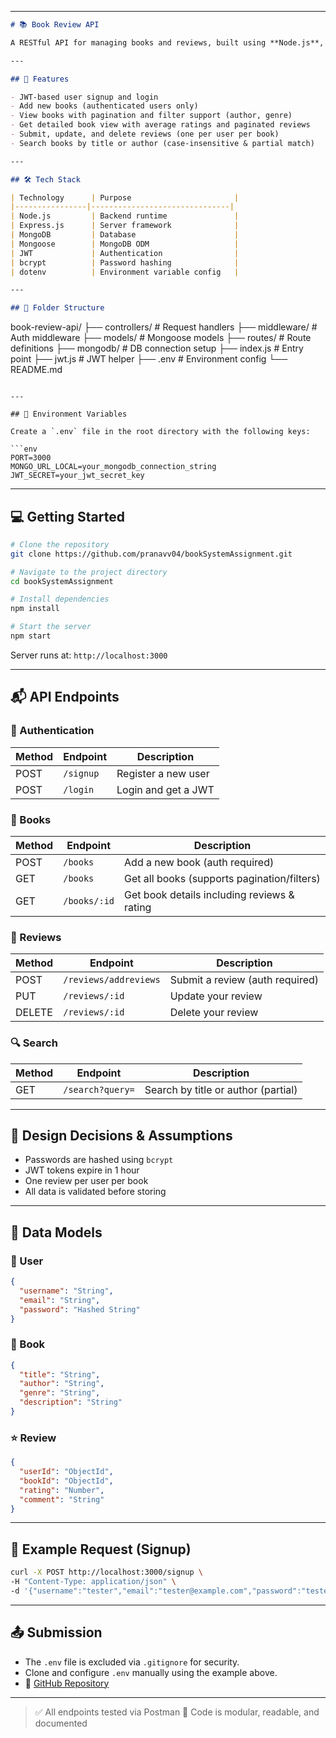 
---

```markdown
# 📚 Book Review API

A RESTful API for managing books and reviews, built using **Node.js**, **Express.js**, **MongoDB**, and **JWT authentication**.

---

## 🚀 Features

- JWT-based user signup and login  
- Add new books (authenticated users only)  
- View books with pagination and filter support (author, genre)  
- Get detailed book view with average ratings and paginated reviews  
- Submit, update, and delete reviews (one per user per book)  
- Search books by title or author (case-insensitive & partial match)

---

## 🛠️ Tech Stack

| Technology      | Purpose                       |
|----------------|-------------------------------|
| Node.js         | Backend runtime               |
| Express.js      | Server framework              |
| MongoDB         | Database                      |
| Mongoose        | MongoDB ODM                   |
| JWT             | Authentication                |
| bcrypt          | Password hashing              |
| dotenv          | Environment variable config   |

---

## 📁 Folder Structure

```

book-review-api/
├── controllers/         # Request handlers
├── middleware/          # Auth middleware
├── models/              # Mongoose models
├── routes/              # Route definitions
├── mongodb/             # DB connection setup
├── index.js             # Entry point
├── jwt.js               # JWT helper
├── .env                 # Environment config
└── README.md

````

---

## 🔐 Environment Variables

Create a `.env` file in the root directory with the following keys:

```env
PORT=3000
MONGO_URL_LOCAL=your_mongodb_connection_string
JWT_SECRET=your_jwt_secret_key
````

---

## 💻 Getting Started

```bash
# Clone the repository
git clone https://github.com/pranavv04/bookSystemAssignment.git

# Navigate to the project directory
cd bookSystemAssignment

# Install dependencies
npm install

# Start the server
npm start
```

Server runs at: `http://localhost:3000`

---

## 📬 API Endpoints

### 🧑 Authentication

| Method | Endpoint  | Description         |
| ------ | --------- | ------------------- |
| POST   | `/signup` | Register a new user |
| POST   | `/login`  | Login and get a JWT |

### 📘 Books

| Method | Endpoint     | Description                                 |
| ------ | ------------ | ------------------------------------------- |
| POST   | `/books`     | Add a new book (auth required)              |
| GET    | `/books`     | Get all books (supports pagination/filters) |
| GET    | `/books/:id` | Get book details including reviews & rating |

### 📝 Reviews

| Method | Endpoint              | Description                     |
| ------ | --------------------- | ------------------------------- |
| POST   | `/reviews/addreviews` | Submit a review (auth required) |
| PUT    | `/reviews/:id`        | Update your review              |
| DELETE | `/reviews/:id`        | Delete your review              |

### 🔍 Search

| Method | Endpoint         | Description                         |
| ------ | ---------------- | ----------------------------------- |
| GET    | `/search?query=` | Search by title or author (partial) |

---

## 📐 Design Decisions & Assumptions

* Passwords are hashed using `bcrypt`
* JWT tokens expire in 1 hour
* One review per user per book
* All data is validated before storing

---

## 🧾 Data Models

### 👤 User

```json
{
  "username": "String",
  "email": "String",
  "password": "Hashed String"
}
```

### 📖 Book

```json
{
  "title": "String",
  "author": "String",
  "genre": "String",
  "description": "String"
}
```

### ⭐ Review

```json
{
  "userId": "ObjectId",
  "bookId": "ObjectId",
  "rating": "Number",
  "comment": "String"
}
```

---

## 🧪 Example Request (Signup)

```bash
curl -X POST http://localhost:3000/signup \
-H "Content-Type: application/json" \
-d '{"username":"tester","email":"tester@example.com","password":"tester123"}'
```

---

## 📤 Submission

* The `.env` file is excluded via `.gitignore` for security.
* Clone and configure `.env` manually using the example above.
* 📎 [GitHub Repository](https://github.com/pranavv04/bookSystemAssignment)

---

> ✅ All endpoints tested via Postman
> 📌 Code is modular, readable, and documented

```



